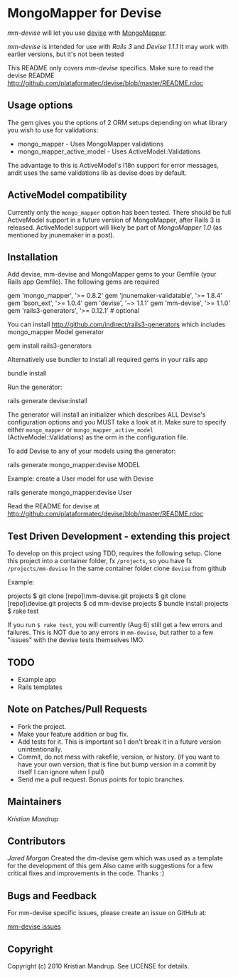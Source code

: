 # MongoMapper for Devise

*mm-devise* will let you use [devise](http://github.com/plataformatec/devise) with [MongoMapper](http://github.com/jnunemaker/mongomapper). 

*mm-devise* is intended for use with *Rails 3* and *Devise 1.1.1* It may work with earlier versions, but it's not been tested

This README only covers *mm-devise* specifics. Make sure to read the devise README http://github.com/plataformatec/devise/blob/master/README.rdoc

## Usage options

The gem gives you the options of 2 ORM setups depending on what library you wish to use for validations:   

* mongo_mapper - Uses MongoMapper validations 
* mongo_mapper_active_model - Uses ActiveModel::Validations

The advantage to this is ActiveModel's I18n support for error messages, andit uses the same validations lib as devise does by default.

## ActiveModel compatibility 

Currently only the <code>mongo_mapper</code> option has been tested. 
There should be full ActiveModel support in a future version of MongoMapper, after Rails 3 is released.
ActiveModel support will likely be part of *MongoMapper 1.0* (as mentioned by jnunemaker in a post).

## Installation

Add devise, mm-devise and MongoMapper gems to your Gemfile (your Rails app Gemfile). The following gems are required

  gem 'mongo_mapper',           '>= 0.8.2'
  gem 'jnunemaker-validatable', '>= 1.8.4'
  gem 'bson_ext',               '>= 1.0.4'
  gem 'devise',                 '~> 1.1.1'
  gem 'mm-devise',              '>= 1.1.0'
  gem 'rails3-generators',      '>= 0.12.1' # optional

You can install http://github.com/indirect/rails3-generators which includes mongo_mapper Model generator

  gem install rails3-generators
  
Alternatively use bundler to install all required gems in your rails app 

  bundle install  

Run the generator:

  rails generate devise:install

The generator will install an initializer which describes ALL Devise's
configuration options and you MUST take a look at it. Make sure to specify
either <code>mongo_mapper</code> or <code>mongo_mapper_active_model</code> (ActiveModel::Validations) 
as the orm in the configuration file.

To add Devise to any of your models using the generator:

  rails generate mongo_mapper:devise MODEL
  
Example: create a User model for use with Devise  

  rails generate mongo_mapper:devise User

Read the README for devise at http://github.com/plataformatec/devise/blob/master/README.rdoc

## Test Driven Development - extending this project

To develop on this project using TDD, requires the following setup.
Clone this project into a container folder, fx <code>/projects</code>, so you have fx <code>/projects/mm-devise</code>
In the same container folder clone <code>devise</code> from github

Example:

  projects $ git clone [repo]\mm-devise.git
  projects $ git clone [repo]\devise.git 
  projects $ cd mm-devise
  projects $ bundle install
  projects $ rake test</pre>

If you run <code>$ rake test</code>, you will currently (Aug 6) still get a few errors and failures.
This is NOT due to any errors in <code>mm-devise</code>, but rather to a few "issues" with the devise tests themselves IMO. 

## TODO

* Example app
* Rails templates

## Note on Patches/Pull Requests
 
* Fork the project.
* Make your feature addition or bug fix.
* Add tests for it. This is important so I don't break it in a
  future version unintentionally.
* Commit, do not mess with rakefile, version, or history.
  (if you want to have your own version, that is fine but bump version in a commit by itself I can ignore when I pull)
* Send me a pull request. Bonus points for topic branches.

## Maintainers

*Kristian Mandrup*

## Contributors

*Jared Morgan*
Created the dm-devise gem which was used as a template for the development of this gem
Also came with suggestions for a few critical fixes and improvements in the code. Thanks :)

## Bugs and Feedback

For mm-devise specific issues, please create an issue on GitHub at:

[mm-devise issues](http://github.com/kristianmandrup/mm-devise/issues)

## Copyright

Copyright (c) 2010 Kristian Mandrup. See LICENSE for details.


